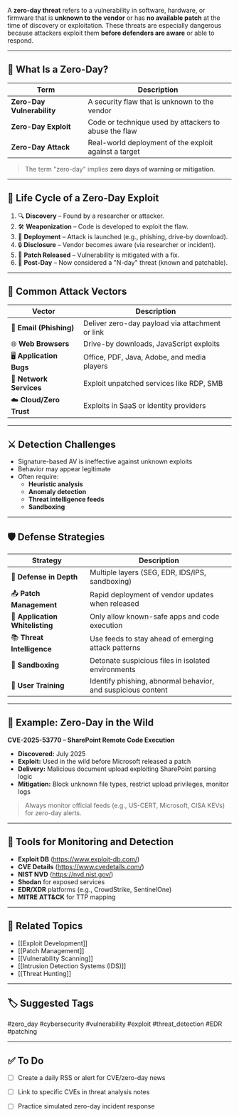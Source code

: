 A **zero-day threat** refers to a vulnerability in software, hardware, or firmware that is **unknown to the vendor** or has **no available patch** at the time of discovery or exploitation. These threats are especially dangerous because attackers exploit them **before defenders are aware** or able to respond.

---

## 🚨 What Is a Zero-Day?

| Term             | Description                                                                 |
|------------------|-----------------------------------------------------------------------------|
| **Zero-Day Vulnerability** | A security flaw that is unknown to the vendor                      |
| **Zero-Day Exploit**       | Code or technique used by attackers to abuse the flaw              |
| **Zero-Day Attack**        | Real-world deployment of the exploit against a target              |

> The term "zero-day" implies **zero days of warning or mitigation**.

---

## 🧬 Life Cycle of a Zero-Day Exploit

1. 🔍 **Discovery** – Found by a researcher or attacker.
2. 🛠 **Weaponization** – Code is developed to exploit the flaw.
3. 🎯 **Deployment** – Attack is launched (e.g., phishing, drive-by download).
4. 🔒 **Disclosure** – Vendor becomes aware (via researcher or incident).
5. 🧩 **Patch Released** – Vulnerability is mitigated with a fix.
6. 🔁 **Post-Day** – Now considered a "N-day" threat (known and patchable).

---

## 🔐 Common Attack Vectors

| Vector            | Description                                         |
|-------------------|-----------------------------------------------------|
| 📧 **Email (Phishing)** | Deliver zero-day payload via attachment or link |
| 🌐 **Web Browsers**     | Drive-by downloads, JavaScript exploits         |
| 🖥 **Application Bugs** | Office, PDF, Java, Adobe, and media players     |
| 📡 **Network Services** | Exploit unpatched services like RDP, SMB        |
| ☁️ **Cloud/Zero Trust** | Exploits in SaaS or identity providers          |

---

## ⚔️ Detection Challenges

- Signature-based AV is ineffective against unknown exploits
- Behavior may appear legitimate
- Often require:
  - **Heuristic analysis**
  - **Anomaly detection**
  - **Threat intelligence feeds**
  - **Sandboxing**

---

## 🛡 Defense Strategies

| Strategy                 | Description                                                    |
|--------------------------|----------------------------------------------------------------|
| 🧱 **Defense in Depth**   | Multiple layers (SEG, EDR, IDS/IPS, sandboxing)                |
| 📤 **Patch Management**   | Rapid deployment of vendor updates when released               |
| 🚫 **Application Whitelisting** | Only allow known-safe apps and code execution              |
| 📚 **Threat Intelligence**| Use feeds to stay ahead of emerging attack patterns            |
| 🧪 **Sandboxing**         | Detonate suspicious files in isolated environments             |
| 👥 **User Training**      | Identify phishing, abnormal behavior, and suspicious content   |

---

## 🔎 Example: Zero-Day in the Wild

**CVE-2025-53770 – SharePoint Remote Code Execution**
- **Discovered:** July 2025
- **Exploit:** Used in the wild before Microsoft released a patch
- **Delivery:** Malicious document upload exploiting SharePoint parsing logic
- **Mitigation:** Block unknown file types, restrict upload privileges, monitor logs

> Always monitor official feeds (e.g., US-CERT, Microsoft, CISA KEVs) for zero-day alerts.

---

## 🧰 Tools for Monitoring and Detection

- **Exploit DB** (https://www.exploit-db.com/)
- **CVE Details** (https://www.cvedetails.com/)
- **NIST NVD** (https://nvd.nist.gov/)
- **Shodan** for exposed services
- **EDR/XDR** platforms (e.g., CrowdStrike, SentinelOne)
- **MITRE ATT&CK** for TTP mapping

---

## 🔗 Related Topics

- [[Exploit Development]]
- [[Patch Management]]
- [[Vulnerability Scanning]]
- [[Intrusion Detection Systems (IDS)]]
- [[Threat Hunting]]

---

## 🏷 Suggested Tags

#zero_day #cybersecurity #vulnerability #exploit #threat_detection #EDR #patching

---

## ✅ To Do

- [ ] Create a daily RSS or alert for CVE/zero-day news
- [ ] Link to specific CVEs in threat analysis notes
- [ ] Practice simulated zero-day incident response


